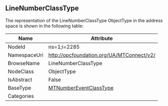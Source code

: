 <!-- objecttype -->
## LineNumberClassType
  
<!-- end of text -->
The representation of the LineNumberClassType ObjectType in the address space is shown in the following table:  

|Name|Attribute|
|---|---|
|NodeId|ns=1;i=2285|
|NamespaceUri|http://opcfoundation.org/UA/MTConnect/v2/|
|BrowseName|LineNumberClassType|
|NodeClass|ObjectType|
|IsAbstract|False|
|BaseType|[MTNumberEventClassType](../../ObjectTypes/MTNumberEventClassType/readme.md)|
|Categories||

